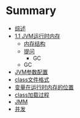 # Summary

* [综述](README.md)
* [1.1 JVM运行时内存](jvm/README.md)
   * [内存结构](jvm/nei_cun_jie_gou.md)
   * [提问](jvm/ti_wen.md)
       * GC
   * GC
* [JVM参数配置](jvm_param.md)
* [class文件格式](classfile.md)
* [变量在运行时内存的位置](varinmemory.md)
* [class加载过程](class/README.md)
* [JMM](jmm/README.md)
* [并发](concurrent/README.md)

